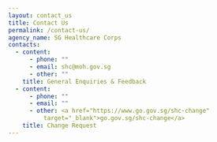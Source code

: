 ```yaml
---
layout: contact_us
title: Contact Us
permalink: /contact-us/
agency_name: SG Healthcare Corps
contacts:
  - content:
      - phone: ""
      - email: shc@moh.gov.sg
      - other: ""
    title: General Enquiries & Feedback
  - content:
      - phone: ""
      - email: ""
      - other: <a href="https://www.go.gov.sg/shc-change"
          target="_blank">go.gov.sg/shc-change</a>
    title: Change Request
---
```

